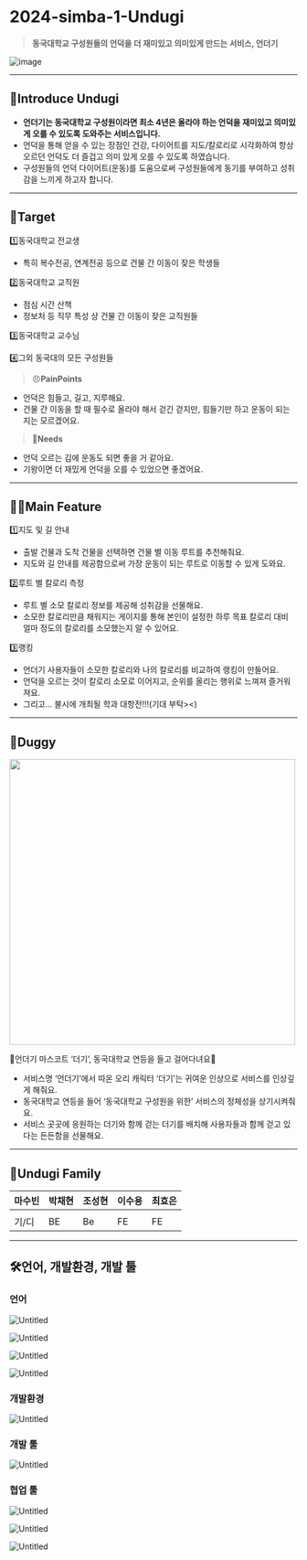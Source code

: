 # 2024-simba-1-Undugi

> **동국대학교 구성원들의 언덕을 더 재미있고 의미있게 만드는 서비스, 언더기**
> 
![image](https://github.com/LikeLion-at-DGU/2024-simba-1-Undugi/assets/112747336/37cb2f9f-0bf2-4c68-b3bf-e68d8c0de638)



---

## 🦆Introduce Undugi

- **언더기는 동국대학교 구성원이라면 최소 4년은 올라야 하는 언덕을 재미있고 의미있게 오를 수 있도록 도와주는 서비스입니다.**
- 언덕을 통해 얻을 수 있는 장점인 건강, 다이어트를 지도/칼로리로 시각화하여 항상 오르던 언덕도 더 즐겁고 의미 있게 오를 수 있도록 하였습니다.
- 구성원들의 언덕 다이어트(운동)를 도움으로써 구성원들에게 동기를 부여하고 성취감을 느끼게 하고자 합니다.

---

## 🎯Target

1️⃣동국대학교 전교생

- 특히 복수전공, 연계전공 등으로 건물 간 이동이 잦은 학생들

2️⃣동국대학교 교직원

- 점심 시간 산책
- 정보처 등 직무 특성 상 건물 간 이동이 잦은 교직원들

3️⃣동국대학교 교수님

4️⃣그외 동국대의 모든 구성원들

> 😠**PainPoints**
> 
- 언덕은 힘들고, 길고, 지루해요.
- 건물 간 이동을 할 때 필수로 올라야 해서 걷긴 걷지만, 힘들기만 하고 운동이 되는지는 모르겠어요.

> **🤩Needs**
> 
- 언덕 오르는 김에 운동도 되면 좋을 거 같아요.
- 기왕이면 더 재밌게 언덕을 오를 수 있었으면 좋겠어요.

---

## 🤳🏼Main Feature

1️⃣지도 및 길 안내

- 출발 건물과 도착 건물을 선택하면 건물 별 이동 루트를 추천해줘요.
- 지도와 길 안내를 제공함으로써 가장 운동이 되는 루트로 이동할 수 있게 도와요.

2️⃣루트 별 칼로리 측정

- 루트 별 소모 칼로리 정보를 제공해 성취감을 선물해요.
- 소모한 칼로리만큼 채워지는 게이지를 통해 본인이 설정한 하루 목표 칼로리 대비 얼마 정도의 칼로리를 소모했는지 알 수 있어요.

3️⃣랭킹

- 언더기 사용자들이 소모한 칼로리와 나의 칼로리를 비교하여 랭킹이 만들어요.
- 언덕을 오르는 것이 칼로리 소모로 이어지고, 순위를 올리는 행위로 느껴져 즐거워져요.
- 그리고… 불시에 개최될 학과 대항전!!!(기대 부탁><)

---

## 🦆Duggy

<img style="width:500px" src="https://github.com/LikeLion-at-DGU/2024-simba-1-Undugi/assets/112747336/625e1a68-2219-41df-98af-8b006a58f6e3"/>

🏮언더기 마스코트 ‘더기’, 동국대학교 연등을 들고 걸어다녀요🏮

- 서비스명 ‘언더기’에서 따온 오리 캐릭터 ‘더기’는 귀여운 인상으로 서비스를 인상깊게 해줘요.
- 동국대학교 연등을 들어 ‘동국대학교 구성원을 위한’ 서비스의 정체성을 상기시켜줘요.
- 서비스 곳곳에 응원하는 더기와 함께 걷는 더기를 배치해 사용자들과 함께 걷고 있다는 든든함을 선물해요.

---

## 👯Undugi Family

| 마수빈 | 박채현 | 조성현 | 이수용 | 최효은 |
| --- | --- | --- | --- | --- |
|  |  |  |  |  |
| 기/디 | BE | Be | FE | FE |

---

## 🛠️언어, 개발환경, 개발 툴

### 언어

![Untitled](https://prod-files-secure.s3.us-west-2.amazonaws.com/02823ac9-d68f-4485-99ae-1cde50454120/d4677f64-d369-4b53-89b7-915d8ecae5af/Untitled.png)

![Untitled](https://prod-files-secure.s3.us-west-2.amazonaws.com/02823ac9-d68f-4485-99ae-1cde50454120/134af9a3-2e0d-438e-b5f8-27efd9a80bc7/Untitled.png)

![Untitled](https://prod-files-secure.s3.us-west-2.amazonaws.com/02823ac9-d68f-4485-99ae-1cde50454120/b2003d26-830a-46d9-a0b8-37b0d49d3788/Untitled.png)

![Untitled](https://prod-files-secure.s3.us-west-2.amazonaws.com/02823ac9-d68f-4485-99ae-1cde50454120/2dfad3eb-570c-4783-8780-88b0b90f3d06/Untitled.png)

### 개발환경

![Untitled](https://prod-files-secure.s3.us-west-2.amazonaws.com/02823ac9-d68f-4485-99ae-1cde50454120/d72f4d96-fa0c-44f7-8f51-5284be4dc109/Untitled.png)

### 개발 툴

![Untitled](https://prod-files-secure.s3.us-west-2.amazonaws.com/02823ac9-d68f-4485-99ae-1cde50454120/a4e09fe2-77e5-4296-a77f-9a9fdf55b9be/Untitled.png)

### 협업 툴

![Untitled](https://prod-files-secure.s3.us-west-2.amazonaws.com/02823ac9-d68f-4485-99ae-1cde50454120/52f16cec-4c39-46d4-9ecf-4b4a1ee7e241/Untitled.png)

![Untitled](https://prod-files-secure.s3.us-west-2.amazonaws.com/02823ac9-d68f-4485-99ae-1cde50454120/2754cdb5-c707-4659-a0c5-fa66f8c17c8f/Untitled.png)

![Untitled](https://prod-files-secure.s3.us-west-2.amazonaws.com/02823ac9-d68f-4485-99ae-1cde50454120/e3d20457-80e6-4f7d-9720-d421a5066194/Untitled.png)
